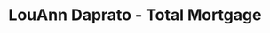 ---
title: "LouAnn Daprato - Total Mortgage"
url: /ridgefield/louann-daprato-total-mortgage/
shop: Leiher
---